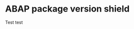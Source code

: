 # ABAP package version shield

Test test

<div id="text"></div>
<div id="text2"></div>
<script>
document.getElementById("text").innerHTML = "Text added by JavaScript code";
</script>
<script src="./demo.js"></script>
